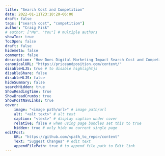 ```yaml
---
title: "Search Cost and Competition"
date: 2022-01-11T23:10:20-06:00
draft: false
tags: ["search cost", "competition"]
author: "Craig Fisk"
# author: ["Me", "You"] # multiple authors
showToc: true
TocOpen: false
draft: false
hidemeta: false
comments: false
description: "How Does Digital Marketing Impact Search Cost and Competition in 2022?"
canonicalURL: "https://priceandposition.com/content/"
disableHLJS: true # to disable highlightjs
disableShare: false
disableHLJS: false
hideSummary: false
searchHidden: true
ShowReadingTime: true
ShowBreadCrumbs: true
ShowPostNavLinks: true
cover:
    image: "<image path/url>" # image path/url
    alt: "<alt text>" # alt text
    caption: "<text>" # display caption under cover
    relative: false # when using page bundles set this to true
    hidden: true # only hide on current single page
editPost:
    URL: "https://github.com/<path_to_repo>/content"
    Text: "Suggest Changes" # edit text
    appendFilePath: true # to append file path to Edit link
---
```

